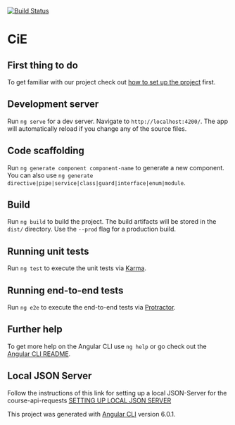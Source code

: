 [![Build Status](https://travis-ci.org/mobileappdevhm/dev-team-5-webapp.svg?branch=master)](https://travis-ci.org/mobileappdevhm/dev-team-5-webapp.svg?branch=master)


# CiE

## First thing to do
To get familiar with our project check out [how to set up the project](https://github.com/mobileappdevhm/dev-team-5-webapp/wiki)
first.

## Development server

Run `ng serve` for a dev server. Navigate to `http://localhost:4200/`. The app will automatically reload if you change any of the source files.

## Code scaffolding

Run `ng generate component component-name` to generate a new component. You can also use `ng generate directive|pipe|service|class|guard|interface|enum|module`.

## Build

Run `ng build` to build the project. The build artifacts will be stored in the `dist/` directory. Use the `--prod` flag for a production build.

## Running unit tests

Run `ng test` to execute the unit tests via [Karma](https://karma-runner.github.io).

## Running end-to-end tests

Run `ng e2e` to execute the end-to-end tests via [Protractor](http://www.protractortest.org/).

## Further help

To get more help on the Angular CLI use `ng help` or go check out the [Angular CLI README](https://github.com/angular/angular-cli/blob/master/README.md).

## Local JSON Server

Follow the instructions of this link for setting up a local JSON-Server for the course-api-requests
[SETTING UP LOCAL JSON SERVER](https://medium.com/codingthesmartway-com-blog/create-a-rest-api-with-json-server-36da8680136d)

This project was generated with [Angular CLI](https://github.com/angular/angular-cli) version 6.0.1.
